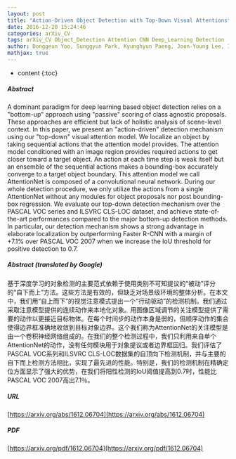 ```yaml
---
layout: post
title: "Action-Driven Object Detection with Top-Down Visual Attentions"
date: 2016-12-20 15:24:46
categories: arXiv_CV
tags: arXiv_CV Object_Detection Attention CNN Deep_Learning Detection
author: Donggeun Yoo, Sunggyun Park, Kyunghyun Paeng, Joon-Young Lee, In So Kweon
mathjax: true
---
```


* content
{:toc}

##### Abstract
A dominant paradigm for deep learning based object detection relies on a "bottom-up" approach using "passive" scoring of class agnostic proposals. These approaches are efficient but lack of holistic analysis of scene-level context. In this paper, we present an "action-driven" detection mechanism using our "top-down" visual attention model. We localize an object by taking sequential actions that the attention model provides. The attention model conditioned with an image region provides required actions to get closer toward a target object. An action at each time step is weak itself but an ensemble of the sequential actions makes a bounding-box accurately converge to a target object boundary. This attention model we call AttentionNet is composed of a convolutional neural network. During our whole detection procedure, we only utilize the actions from a single AttentionNet without any modules for object proposals nor post bounding-box regression. We evaluate our top-down detection mechanism over the PASCAL VOC series and ILSVRC CLS-LOC dataset, and achieve state-of-the-art performances compared to the major bottom-up detection methods. In particular, our detection mechanism shows a strong advantage in elaborate localization by outperforming Faster R-CNN with a margin of +7.1% over PASCAL VOC 2007 when we increase the IoU threshold for positive detection to 0.7.

##### Abstract (translated by Google)
基于深度学习的对象检测的主要范式依赖于使用类别不可知提议的“被动”评分的“自下而上”方法。这些方法是有效的，但缺乏对场景级环境的整体分析。在本文中，我们用“自上而下”的视觉注意模式提出一个“行动驱动”的检测机制。我们通过采取注意模型提供的连续动作来本地化对象。用图像区域调节的关注模型提供了需要的动作以更接近目标物体。在每个时间步的动作本身是弱的，但顺序动作的集合使得边界框准确地收敛到目标对象边界。这个我们称为AttentionNet的关注模型是由一个卷积神经网络组成的。在我们的整个检测过程中，我们只利用来自单个AttentionNet的动作，没有任何模块用于对象提议或者边界框回归。我们评估了PASCAL VOC系列和ILSVRC CLS-LOC数据集的自顶向下检测机制，并与主要的自下而上检测方法相比，实现了最先进的性能。特别是，我们的检测机制在精确定位方面显示了强大的优势，在我们将阳性检测的IoU阈值提高到0.7时，性能比PASCAL VOC 2007高出7.1％。

##### URL
[https://arxiv.org/abs/1612.06704](https://arxiv.org/abs/1612.06704)

##### PDF
[https://arxiv.org/pdf/1612.06704](https://arxiv.org/pdf/1612.06704)

